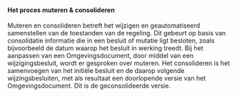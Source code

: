 #### Het proces muteren & consolideren

Muteren en consolideren betreft het wijzigen en geautomatiseerd samenstellen van de toestanden van de regeling. 
Dit gebeurt op basis van consolidatie informatie die in een besluit of mutatie ligt besloten, zoals bijvoorbeeld 
de datum waarop het besluit in werking treedt. Bij het aanpassen van een Omgevingsdocument, door middel van een 
wijzigingsbesluit, wordt er gesproken over muteren. Het consolideren is het samenvoegen van het initiële besluit 
en de daarop volgende wijzingsbesluiten, met als resultaat een doorlopende versie van het Omgevingsdocument. Dit 
is de geconsolideerde versie.
